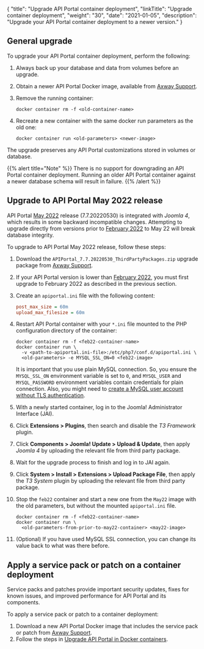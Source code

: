 {
"title": "Upgrade API Portal container deployment",
  "linkTitle": "Upgrade container deployment",
  "weight": "30",
  "date": "2021-01-05",
  "description": "Upgrade your API Portal container deployment to a newer version."
}

## General upgrade

To upgrade your API Portal container deployment, perform the following:

1. Always back up your database and data from volumes before an upgrade.
2. Obtain a newer API Portal Docker image, available from [Axway Support](https://support.axway.com/en/search/index/type/Downloads/q/API%20Portal%20/ipp/10/product/545/version/3036/subtype/89).
3. Remove the running container:

    ```
    docker container rm -f <old-container-name>
    ```

4. Recreate a new container with the same docker run parameters as the old one:

    ```
    docker container run <old-parameters> <newer-image>
    ```

The upgrade preserves any API Portal customizations stored in volumes or database.

{{% alert title="Note" %}}
There is no support for downgrading an API Portal container deployment. Running an older API Portal container against a newer database schema will result in failure.
{{% /alert %}}

## Upgrade to API Portal May 2022 release

API Portal [May 2022](/docs/apim_relnotes/20220530_apip_relnotes/) release (7.7.20220530) is integrated with *Joomla 4*, which results in some backward incompatible changes. Attempting to upgrade directly from versions prior to [February 2022](/docs/apim_relnotes/20220228_apip_relnotes/) to May 22 will break database integrity.

To upgrade to API Portal May 2022 release, follow these steps:

1. Download the `APIPortal_7.7.20220530_ThirdPartyPackages.zip` upgrade package from [Axway Support](https://support.axway.com).
2. If your API Portal version is lower than [February 2022](/docs/apim_relnotes/20220228_apip_relnotes/), you must first upgrade to February 2022 as described in the previous section.
3. Create an `apiportal.ini` file with the following content:

    ```ini
    post_max_size = 60m
    upload_max_filesize = 60m
    ```

4. Restart API Portal container with your `*.ini` file mounted to the PHP configuration directory of the container:

    ```shell
    docker container rm -f <feb22-container-name>
    docker container run \
      -v <path-to-apiportal.ini-file>:/etc/php7/conf.d/apiportal.ini \
      <old-parameters> -e MYSQL_SSL_ON=0 <feb22-image>
    ```

    It is important that you use plain MySQL connection. So, you ensure the `MYSQL_SSL_ON` environment variable is set to `0`, and `MYSQL_USER` and `MYSQL_PASSWORD` environment variables contain credentials for plain connection. Also, you might need to [create a MySQL user account without TLS authentication](/docs/apim_installation/apiportal_install/install_software_configure_database/#configure-a-user-account-without-authentication).
5. With a newly started container, log in to the Joomla! Administrator Interface (JAI).
6. Click **Extensions > Plugins**, then search and disable the *T3 Framework* plugin.
7. Click **Components > Joomla! Update > Upload & Update**, then apply *Joomla 4* by uploading the relevant file from third party package.
8. Wait for the upgrade process to finish and log in to JAI again.
9. Click **System > Install > Extensions > Upload Package File**, then apply the *T3 System* plugin by uploading the relevant file from third party package.
10. Stop the `feb22` container and start a new one from the `May22` image with the old parameters, but without the mounted `apiportal.ini` file.

    ```shell
    docker container rm -f <feb22-container-name>
    docker container run \
      <old-parameters-from-prior-to-may22-container> <may22-image>
    ```
11. (Optional) If you have used MySQL SSL connection, you can change its value back to what was there before.

## Apply a service pack or patch on a container deployment

Service packs and patches provide important security updates, fixes for known issues, and improved performance for API Portal and its components.

To apply a service pack or patch to a container deployment:

1. Download a new API Portal Docker image that includes the service pack or patch from [Axway Support](https://support.axway.com/).
2. Follow the steps in [Upgrade API Portal in Docker containers](/docs/apim_installation/apiportal_docker/upgrade_docker/).
